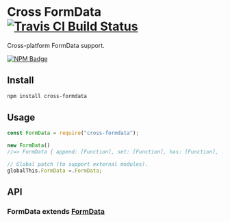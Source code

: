 # Cross FormData [![Travis CI Build Status](https://img.shields.io/travis/com/Richienb/cross-formdata/master.svg?style=for-the-badge)](https://travis-ci.com/Richienb/cross-formdata)

Cross-platform FormData support.

[![NPM Badge](https://nodei.co/npm/cross-formdata.png)](https://npmjs.com/package/cross-formdata)

## Install

```sh
npm install cross-formdata
```

## Usage

```js
const FormData = require("cross-formdata");

new FormData()
//=> FormData { append: [Function], set: [Function], has: [Function], ... }

// Global patch (to support external modules).
globalThis.FormData =.FormData;
```

## API

### FormData extends [FormData](https://developer.mozilla.org/en-US/docs/Web/API/FormData)
